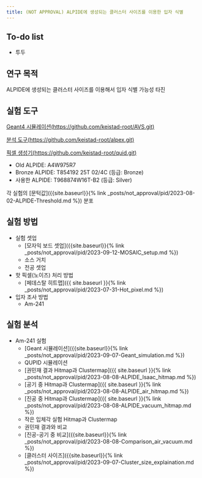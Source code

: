 ```yaml
---
title: (NOT APPROVAL) ALPIDE에 생성되는 클러스터 사이즈를 이용한 입자 식별
---
```


## To-do list

- 투두

## 연구 목적
ALPIDE에 생성되는 클러스터 사이즈를 이용해서 입자 식별 가능성 타진

## 실험 도구
[Geant4 시뮬레이션(https://github.com/keistad-root/AVS.git)](https://github.com/keistad-root/AVS.git)

[분석 도구(https://github.com/keistad-root/alpex.git)](https://github.com/keistad-root/alpex.git)

[픽셀 생성기(https://github.com/keistad-root/quid.git)](https://github.com/keistad-root/quid.git)

- Old ALPIDE: A4W975R7
- Bronze ALPIDE: T854192 25T 02/4C (등급: Bronze)
- 사용한 ALPIDE: T968874W16T-B2 (등급: Silver)

각 실험의 [문턱값]({{site.baseurl}}{% link _posts/not_approval/pid/2023-08-02-ALPIDE-Threshold.md %}) 분포

## 실험 방법
- 실험 셋업
  - [모자익 보드 셋업]({{site.baseurl}}{% link _posts/not_approval/pid/2023-09-12-MOSAIC_setup.md %})
  - 소스 거치
  - 전공 셋업
- 핫 픽셀(노이즈) 처리 방법
  - [페데스탈 히트맵]({{ site.baseurl }}{% link _posts/not_approval/pid/2023-07-31-Hot_pixel.md %})
- 입자 조사 방법
  - Am-241

## 실험 분석
- Am-241 실험
  - [Geant 시뮬레이션]({{site.baseurl}}{% link _posts/not_approval/pid/2023-09-07-Geant_simulation.md %})
  - QUPID 시뮬레이션
  - [권민재 결과 Hitmap과 Clustermap]({{ site.baseurl }}{% link _posts/not_approval/pid/2023-08-08-ALPIDE_Isaac_hitmap.md %})
  - [공기 중 Hitmap과 Clustermap]({{ site.baseurl }}{% link _posts/not_approval/pid/2023-08-08-ALPIDE_air_hitmap.md %})
  - [진공 중 Hitmap과 Clustermap]({{ site.baseurl }}{% link _posts/not_approval/pid/2023-08-08-ALPIDE_vacuum_hitmap.md %})
  - 작은 입체각 실험 Hitmap과 Clustermap
  - 권민재 결과와 비교
  - [진공-공기 중 비교]({{site.baseurl}}{% link _posts/not_approval/pid/2023-08-08-Comparison_air_vacuum.md %})
  - [클러스터 사이즈]({{site.baseurl}}{% link _posts/not_approval/pid/2023-09-07-Cluster_size_explaination.md %})
